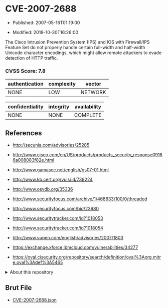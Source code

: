 # CVE-2007-2688

- Published: 2007-05-16T01:19:00

- Modified: 2018-10-30T16:26:00

The Cisco Intrusion Prevention System (IPS) and IOS with Firewall/IPS Feature Set do not properly handle certain full-width and half-width Unicode character encodings, which might allow remote attackers to evade detection of HTTP traffic.

### CVSS Score: **7.8**

| authentication | complexity | vector |
| --- | --- | --- |
| NONE | LOW | NETWORK |

| confidentiality | integrity | availability |
| --- | --- | --- |
| NONE | NONE | COMPLETE |

## References

* http://secunia.com/advisories/25285

* http://www.cisco.com/en/US/products/products_security_response09186a008083f82e.html

* http://www.gamasec.net/english/gs07-01.html

* http://www.kb.cert.org/vuls/id/739224

* http://www.osvdb.org/35336

* http://www.securityfocus.com/archive/1/468633/100/0/threaded

* http://www.securityfocus.com/bid/23980

* http://www.securitytracker.com/id?1018053

* http://www.securitytracker.com/id?1018054

* http://www.vupen.com/english/advisories/2007/1803

* https://exchange.xforce.ibmcloud.com/vulnerabilities/34277

* https://oval.cisecurity.org/repository/search/definition/oval%3Aorg.mitre.oval%3Adef%3A5465

<details>
<summary>About this repository</summary> 

  This repository is part of the project [Live Hack CVE](https://github.com/Live-Hack-CVE). Main website can be found [www.live-hack.org](https://www.live-hack.org) 
  
  Made by [Sn0wAlice](https://github.com/Sn0wAlice) for the people that care about security and need to have a feed of the latest CVEs. Hope you enjoy it, don't forget to star the repo and follow me on [Twitter](https://twitter.com/Sn0wAlice) and [Github](https://github.com/Sn0wAlice). And that is my [personnal website](https://www.alice-snow.me/)

  - [Home Page](https://github.com/Live-Hack-CVE)
  - [Framework](https://github.com/Live-Hack-CVE/cve-framework)
  - [CVE database](https://github.com/Live-Hack-CVE/full_database)
  - [Changelog](https://github.com/Live-Hack-CVE/Changelog)
</details>

## Brut File

* [CVE-2007-2688.json](https://raw.githubusercontent.com/Live-Hack-CVE/full_database/main/cves/2007/CVE-2007-2688.json)

